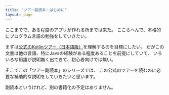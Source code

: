 ```yaml
---
title: "ツアー副読本：はじめに"
layout: page
---
```

ここまでで、ある程度のアプリが作れる所までは来た。
ここらへんで、本格的にプログラム言語の勉強をしていきたい。

まずは[公式のKotlinツアー（日本語版）](https://karino2.github.io/kotlin-web-site-ja/docs/kotlin-tour-welcome.html)を理解するのを目標にしたい。
だがこの文書は他の言語、特にJavaの経験がある程度あることを前提にしていて、
いろいろな用語が説明無く出てきて、初心者向けでは無い。

そこでこの「ツアー副読本」のシリーズでは、
この公式のツアーを読むのに必要な補助的な説明をしていきたいと思います。

副読本というけれど、別の書籍化の予定はありません。